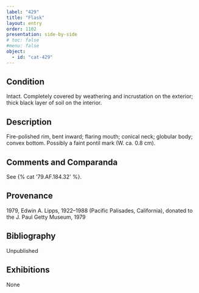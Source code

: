 ```yaml
---
label: "429"
title: "Flask"
layout: entry
order: 1102
presentation: side-by-side
# toc: false
#menu: false 
object:
  - id: "cat-429"
---
```


## Condition

Intact. Completely covered by weathering and incrustation on the exterior; thick black layer of soil on the interior.

## Description

Fire-polished rim, bent inward; flaring mouth; conical neck; globular body; convex bottom. Possibly a faint pontil mark (W. ca. 0.8 cm).

## Comments and Comparanda

See {% cat '79.AF.184.32' %}.

## Provenance

1979, Edwin A. Lipps, 1922–1988 (Pacific Palisades, California), donated to the J. Paul Getty Museum, 1979

## Bibliography

Unpublished

## Exhibitions

None